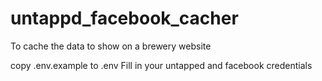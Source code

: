 # untappd_facebook_cacher

To cache the data to show on a brewery website

copy .env.example to .env
Fill in your untapped and facebook credentials

